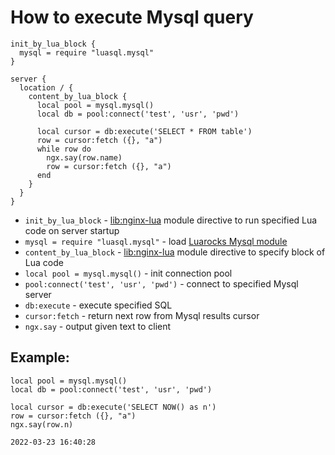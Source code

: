 # How to execute Mysql query

```nginx
init_by_lua_block {
  mysql = require "luasql.mysql"
}

server {
  location / {
    content_by_lua_block {
      local pool = mysql.mysql()
      local db = pool:connect('test', 'usr', 'pwd')
      
      local cursor = db:execute('SELECT * FROM table')
      row = cursor:fetch ({}, "a")
      while row do
        ngx.say(row.name)
        row = cursor:fetch ({}, "a")
      end
    }
  }
}
```

- `init_by_lua_block` - [lib:nginx-lua](/nginx-lua/how-to-install-nginx-lua-module-in-ubuntu-ubuntuversion) module directive to run specified Lua code on server startup
- `mysql = require "luasql.mysql"` - load [Luarocks Mysql module](/nginx-lua/how-to-use-luarocks-modules-in-nginx-lua)
- `content_by_lua_block` - [lib:nginx-lua](/nginx-lua/how-to-install-nginx-lua-module-in-ubuntu-ubuntuversion) module directive to specify block of Lua code
- `local pool = mysql.mysql()` - init connection pool
- `pool:connect('test', 'usr', 'pwd')` - connect to specified Mysql server
- `db:execute` - execute specified SQL
- `cursor:fetch` - return next row from Mysql results cursor
- `ngx.say` - output given text to client

## Example: 
```nginx
local pool = mysql.mysql()
local db = pool:connect('test', 'usr', 'pwd')

local cursor = db:execute('SELECT NOW() as n')
row = cursor:fetch ({}, "a")
ngx.say(row.n)
```
```
2022-03-23 16:40:28

```

